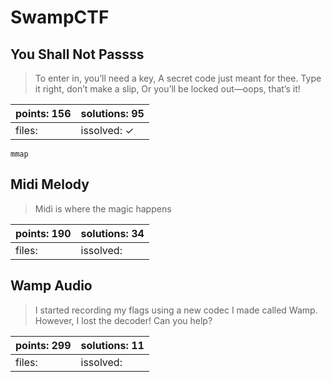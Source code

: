 ﻿# SwampCTF

## You Shall Not Passss

> To enter in, you’ll need a key, A secret code just meant for thee. Type it right, don’t make a slip, Or you’ll be locked out—oops, that’s it!

| points: 156 | solutions: 95 |
|-------|-------|
| files:  | issolved: ✓ |

`mmap`

## Midi Melody

> Midi is where the magic happens

| points: 190 | solutions: 34 |
|-------|-------|
| files:  | issolved:  |

## Wamp Audio

> I started recording my flags using a new codec I made called Wamp. However, I lost the decoder! Can you help?

| points: 299 | solutions: 11 |
|-------|-------|
| files:  | issolved:  |
